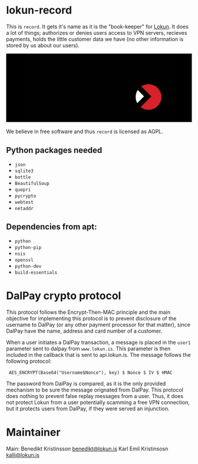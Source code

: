 lokun-record
=======

This is `record`. It gets it's name as it is the "book-keeper" for
[Lokun](https://lokun.is). It does a lot of things; authorizes or denies users access
to VPN servers, recieves payments, holds the little customer data we have (no other
information is stored by us about our users).

![Lokun](logo.png)

We believe in free software and thus `record` is licensed as AGPL. 

Python packages needed
---------------------
 * `json`
 * `sqlite3`
 * `bottle`
 * `BeautifulSoup`
 * `quopri`
 * `pycrypto`
 * `webtest`
 * `netaddr`

Dependencies from apt:
-----------------------------
 * `python`
 * `python-pip`
 * `nsis`
 * `openssl` 
 * `python-dev`
 * `build-essentials`

DalPay crypto protocol
======

This protocol follows the Encrypt-Then-MAC principle and the main objective 
for implementing this protocol is to prevent disclosure of the username to
DalPay (or any other payment processor for that matter), since DalPay have 
the name, address and card number of a customer. 

When a user initiates a DalPay transaction, a message is placed in the `user1` 
parameter sent to dalpay from `www.lokun.is`. This parameter is then included 
in the callback that is sent to api.lokun.is. The message follows the following
 protocol:

     AES_ENCRYPT(Base64("Username$Nonce"), key) $ Nonce $ IV $ HMAC


The password from DalPay is compared, as it is the only provided mechanism
to be sure the message orignated from DalPay. This protocol does nothing to 
prevent false replay messages from a user. Thus, it does not protect Lokun from
a user potentially scamming a free VPN connection, but it protects users from
DalPay, if they were served an injunction. 

Maintainer
====

Main: Benedikt Kristinsson <benedikt@lokun.is>
Karl Emil Kristinsosn <kalli@lokun.is>